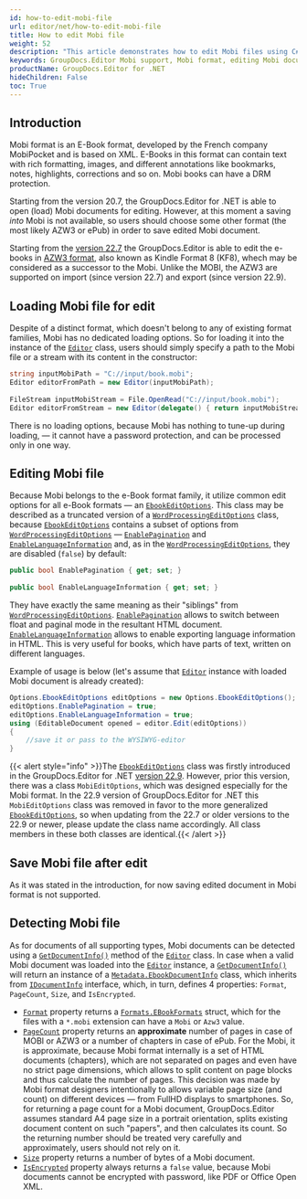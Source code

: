 ```yaml
---
id: how-to-edit-mobi-file
url: editor/net/how-to-edit-mobi-file
title: How to edit Mobi file
weight: 52
description: "This article demonstrates how to edit Mobi files using C# programming language."
keywords: GroupDocs.Editor Mobi support, Mobi format, editing Mobi documents
productName: GroupDocs.Editor for .NET
hideChildren: False
toc: True
---
```

## Introduction

Mobi format is an E-Book format, developed by the French company MobiPocket and is based on XML. E-Books in this format can contain text with rich formatting, images, and different annotations like bookmarks, notes, highlights, corrections and so on. Mobi books can have a DRM protection.

Starting from the version 20.7, the GroupDocs.Editor for .NET is able to open (load) Mobi documents for editing. However, at this moment a saving _into_ Mobi is not available, so users should choose some other format (the most likely AZW3 or ePub) in order to save edited Mobi document.

Starting from the [version 22.7](https://docs.groupdocs.com/editor/net/groupdocs-editor-for-net-22-7-release-notes/) the GroupDocs.Editor is able to edit the e-books in [AZW3 format](https://docs.fileformat.com/ebook/azw3/), also known as Kindle Format 8 (KF8), whech may be considered as a successor to the Mobi. Unlike the MOBI, the AZW3 are supported on import (since version 22.7) and export (since version 22.9).

## Loading Mobi file for edit

Despite of a distinct format, which doesn't belong to any of existing format families, Mobi has no dedicated loading options. So for loading it into the instance of the [`Editor`](https://reference.groupdocs.com/editor/net/groupdocs.editor/editor) class, users should simply specify a path to the Mobi file or a stream with its content in the constructor:

```csharp
string inputMobiPath = "C://input/book.mobi";
Editor editorFromPath = new Editor(inputMobiPath);
  
FileStream inputMobiStream = File.OpenRead("C://input/book.mobi");
Editor editorFromStream = new Editor(delegate() { return inputMobiStream; });
```

There is no loading options, because Mobi has nothing to tune-up during loading, — it cannot have a password protection, and can be processed only in one way.

## Editing Mobi file

Because Mobi belongs to the e-Book format family, it utilize common edit options for all e-Book formats — an [`EbookEditOptions`](https://reference.groupdocs.com/editor/net/groupdocs.editor.options/ebookeditoptions). This class may be described as a truncated version of a [`WordProcessingEditOptions`](https://reference.groupdocs.com/editor/net/groupdocs.editor.options/wordprocessingeditoptions) class, because [`EbookEditOptions`](https://reference.groupdocs.com/editor/net/groupdocs.editor.options/ebookeditoptions) contains a subset of options from [`WordProcessingEditOptions`](https://reference.groupdocs.com/editor/net/groupdocs.editor.options/wordprocessingeditoptions) — [`EnablePagination`](https://reference.groupdocs.com/editor/net/groupdocs.editor.options/ebookeditoptions/enablepagination) and [`EnableLanguageInformation`](https://reference.groupdocs.com/editor/net/groupdocs.editor.options/ebookeditoptions/enablelanguageinformation) and, as in the [`WordProcessingEditOptions`](https://reference.groupdocs.com/editor/net/groupdocs.editor.options/wordprocessingeditoptions), they are disabled (`false`) by default:

```csharp
public bool EnablePagination { get; set; }
  
public bool EnableLanguageInformation { get; set; }
```

They have exactly the same meaning as their "siblings" from [`WordProcessingEditOptions`](https://reference.groupdocs.com/editor/net/groupdocs.editor.options/wordprocessingeditoptions). [`EnablePagination`](https://reference.groupdocs.com/editor/net/groupdocs.editor.options/ebookeditoptions/enablepagination) allows to switch between float and paginal mode in the resultant HTML document. [`EnableLanguageInformation`](https://reference.groupdocs.com/editor/net/groupdocs.editor.options/ebookeditoptions/enablelanguageinformation) allows to enable exporting language information in HTML. This is very useful for books, which have parts of text, written on different languages.

Example of usage is below (let's assume that [`Editor`](https://reference.groupdocs.com/editor/net/groupdocs.editor/editor) instance with loaded Mobi document is already created):

```csharp
Options.EbookEditOptions editOptions = new Options.EbookEditOptions();
editOptions.EnablePagination = true;
editOptions.EnableLanguageInformation = true;
using (EditableDocument opened = editor.Edit(editOptions))
{
    //save it or pass to the WYSIWYG-editor
}
```

{{< alert style="info" >}}The [`EbookEditOptions`](https://reference.groupdocs.com/editor/net/groupdocs.editor.options/ebookeditoptions) class was firstly introduced in the GroupDocs.Editor for .NET [version 22.9](https://docs.groupdocs.com/editor/net/groupdocs-editor-for-net-22-9-release-notes/). However, prior this version, there was a class `MobiEditOptions`, which was designed especially for the Mobi format. In the 22.9 version of GroupDocs.Editor for .NET this `MobiEditOptions` class was removed in favor to the more generalized [`EbookEditOptions`](https://reference.groupdocs.com/editor/net/groupdocs.editor.options/ebookeditoptions), so when updating from the 22.7 or older versions to the 22.9 or newer, please update the class name accordingly. All class members in these both classes are identical.{{< /alert >}}

## Save Mobi file after edit

As it was stated in the introduction, for now saving edited document in Mobi format is not supported.

## Detecting Mobi file

As for documents of all supporting types, Mobi documents can be detected using a [`GetDocumentInfo()`](https://reference.groupdocs.com/editor/net/groupdocs.editor/editor/getdocumentinfo) method of the [`Editor`](https://reference.groupdocs.com/editor/net/groupdocs.editor/editor) class. In case when a valid Mobi document was loaded into the [`Editor`](https://reference.groupdocs.com/editor/net/groupdocs.editor/editor) instance, a [`GetDocumentInfo()`](https://reference.groupdocs.com/editor/net/groupdocs.editor/editor/getdocumentinfo) will return an instance of a [`Metadata.EbookDocumentInfo`](https://reference.groupdocs.com/editor/net/groupdocs.editor.metadata/ebookdocumentinfo) class, which inherits from [`IDocumentInfo`](https://reference.groupdocs.com/editor/net/groupdocs.editor.metadata/idocumentinfo) interface, which, in turn, defines 4 properties: `Format`, `PageCount`, `Size`, and `IsEncrypted`.

- [`Format`](https://reference.groupdocs.com/editor/net/groupdocs.editor.metadata/ebookdocumentinfo/format) property returns a [`Formats.EBookFormats`](https://reference.groupdocs.com/editor/net/groupdocs.editor.formats/ebookformats) struct, which for the files with a `*.mobi` extension can have a `Mobi` or `Azw3` value.
- [`PageCount`](https://reference.groupdocs.com/editor/net/groupdocs.editor.metadata/ebookdocumentinfo/pagecount) property returns an **approximate** number of pages in case of MOBI or AZW3 or a number of chapters in case of ePub. For the Mobi, it is approximate, because Mobi format internally is a set of HTML documents (chapters), which are not separated on pages and even have no strict page dimensions, which allows to split content on page blocks and thus calculate the number of pages. This decision was made by Mobi format designers intentionally to allows variable page size (and count) on different devices — from FullHD displays to smartphones. So, for returning a page count for a Mobi document, GroupDocs.Editor assumes standard A4 page size in a portrait orientation, splits existing document content on such "papers", and then calculates its count. So the returning number should be treated very carefully and approximately, users should not rely on it.
- [`Size`](https://reference.groupdocs.com/editor/net/groupdocs.editor.metadata/ebookdocumentinfo/size) property returns a number of bytes of a Mobi document.
- [`IsEncrypted`](https://reference.groupdocs.com/editor/net/groupdocs.editor.metadata/ebookdocumentinfo/isencrypted) property always returns a `false` value, because Mobi documents cannot be encrypted with password, like PDF or Office Open XML.
